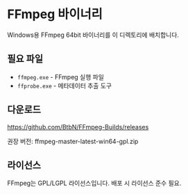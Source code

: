 # FFmpeg 바이너리

Windows용 FFmpeg 64bit 바이너리를 이 디렉토리에 배치합니다.

## 필요 파일

- `ffmpeg.exe` - FFmpeg 실행 파일
- `ffprobe.exe` - 메타데이터 추출 도구

## 다운로드

https://github.com/BtbN/FFmpeg-Builds/releases

권장 버전: ffmpeg-master-latest-win64-gpl.zip

## 라이선스

FFmpeg는 GPL/LGPL 라이선스입니다. 배포 시 라이선스 준수 필요.
